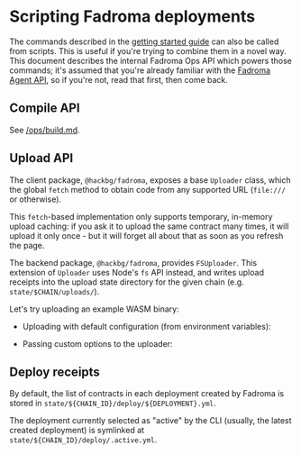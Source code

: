 # Scripting Fadroma deployments

The commands described in the [getting started guide](../README.md) can also be called from
scripts. This is useful if you're trying to combine them in a novel way. This document describes
the internal Fadroma Ops API which powers those commands; it's assumed that you're already familiar
with the [Fadroma Agent API](../agent/README.md), so if you're not, read that first, then come back.

## Compile API

See [/ops/build.md](../ops/build.md).

## Upload API

The client package, `@hackbg/fadroma`, exposes a base `Uploader` class,
which the global `fetch` method to obtain code from any supported URL
(`file:///` or otherwise).

This `fetch`-based implementation only supports temporary, in-memory
upload caching: if you ask it to upload the same contract many times,
it will upload it only once - but it will forget all about that
as soon as you refresh the page.

The backend package, `@hackbg/fadroma`, provides `FSUploader`.
This extension of `Uploader` uses Node's `fs` API instead, and
writes upload receipts into the upload state directory for the
given chain (e.g. `state/$CHAIN/uploads/`).

Let's try uploading an example WASM binary:

* Uploading with default configuration (from environment variables):

* Passing custom options to the uploader:

## Deploy receipts

By default, the list of contracts in each deployment created by Fadroma
is stored in `state/${CHAIN_ID}/deploy/${DEPLOYMENT}.yml`.

The deployment currently selected as "active" by the CLI
(usually, the latest created deployment) is symlinked at
`state/${CHAIN_ID}/deploy/.active.yml`.

